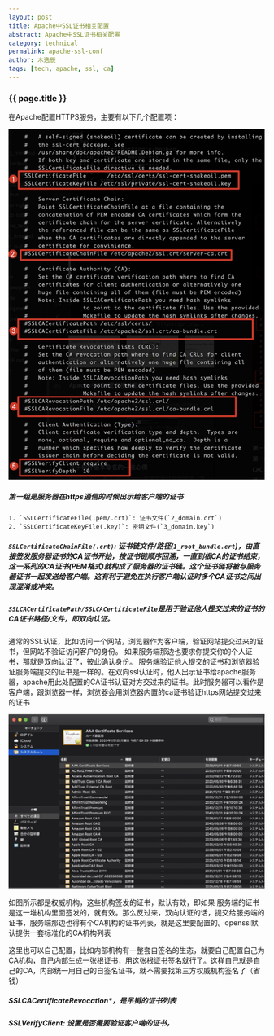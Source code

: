 ```yaml
---
layout: post
title: Apache中SSL证书相关配置
abstract: Apache中SSL证书相关配置
category: technical
permalink: apache-ssl-conf
author: 木逸辰
tags: [tech, apache, ssl, ca]
---
```


### {{ page.title }}

在Apache配置HTTPS服务，主要有以下几个配置项：


![apache ssl conf](/assets/images/2019-05-08-apache-ssl-conf.jpg)


##### 第一组是服务器在https通信的时候出示给客户端的证书
    1. `SSLCertificateFile(.pem/.crt)`: 证书文件(`2_domain.crt`)
    2. `SSLCertificateKeyFile(.key)`: 密钥文件(`3_domain.key`)

##### `SSLCertificateChainFile(.crt)`: 证书链文件/路径(`1_root_bundle.crt`)，由直接签发服务器证书的CA证书开始，按证书链顺序回溯，一直到根CA的证书结束，这一系列的CA证书(PEM格式)就构成了服务器的证书链。这个证书链将被与服务器证书一起发送给客户端。这有利于避免在执行客户端认证时多个CA证书之间出现混淆或冲突。

##### `SSLCACertificatePath/SSLCACertificateFile`是用于验证他人提交过来的证书的CA证书路径/文件，即双向认证。

通常的SSL认证，比如访问一个网站，浏览器作为客户端，验证网站提交过来的证书，但网站不验证访问客户的身份。
如果服务端那边也要求你提交你的个人证书，那就是双向认证了，彼此确认身份。
服务端验证他人提交的证书和浏览器验证服务端提交的证书是一样的。在双向ssl认证时，他人出示证书给apache服务器，apache用此处配置的CA证书认证对方交过来的证书。此时服务器可以看作是客户端，跟浏览器一样，浏览器会用浏览器内置的ca证书验证https网站提交过来的证书

![browser-ca](/assets/images/2019-05-08-browser-ca.jpg)

如图所示都是权威机构，这些机构签发的证书，默认有效，即如果 服务端的证书是这一堆机构里面签发的，就有效。那么反过来，双向认证的话，提交给服务端的证书，服务端那边也得有个CA机构的证书列表，就是这里要配置的。openssl默认提供一套标准化的CA机构列表

这里也可以自己配置，比如内部机构有一整套自签名的生态，就要自己配置自己为CA机构，自己内部生成一张根证书，用这张根证书签名就行了。这样自己就是自己的CA，内部统一用自己的自签名证书，就不需要找第三方权威机构签名了（省钱）

##### SSLCACertificateRevocation*，是吊销的证书列表
##### SSLVerifyClient: 设置是否需要验证客户端的证书，